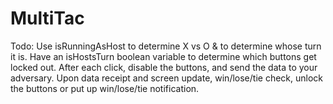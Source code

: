 # MultiTac

Todo:  Use isRunningAsHost to determine X vs O & to determine whose turn it is.  Have an isHostsTurn boolean variable to determine
which buttons get locked out. After each click, disable the buttons, and send the data to your adversary. Upon data receipt and 
screen update, win/lose/tie check, unlock the buttons or put up win/lose/tie notification.

